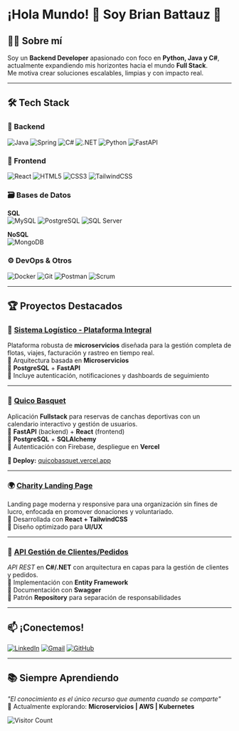 # ¡Hola Mundo! 👋 Soy Brian Battauz 🚀

## 👨‍💻 Sobre mí  
Soy un **Backend Developer** apasionado con foco en **Python, Java y C#**, actualmente expandiendo mis horizontes hacia el mundo **Full Stack**.  
Me motiva crear soluciones escalables, limpias y con impacto real.  

---

## 🛠️ Tech Stack  

### 🔧 Backend  
![Java](https://img.shields.io/badge/Java-ED8B00?style=for-the-badge&logo=openjdk&logoColor=white)
![Spring](https://img.shields.io/badge/Spring-6DB33F?style=for-the-badge&logo=spring&logoColor=white)
![C#](https://img.shields.io/badge/C%23-239120?style=for-the-badge&logo=c-sharp&logoColor=white)
![.NET](https://img.shields.io/badge/.NET-512BD4?style=for-the-badge&logo=dotnet&logoColor=white)
![Python](https://img.shields.io/badge/Python-3776AB?style=for-the-badge&logo=python&logoColor=white)
![FastAPI](https://img.shields.io/badge/FastAPI-009688?style=for-the-badge&logo=fastapi&logoColor=white)

### 🎨 Frontend  
![React](https://img.shields.io/badge/React-61DAFB?style=for-the-badge&logo=react&logoColor=black)
![HTML5](https://img.shields.io/badge/HTML5-E34F26?style=for-the-badge&logo=html5&logoColor=white)
![CSS3](https://img.shields.io/badge/CSS3-1572B6?style=for-the-badge&logo=css3&logoColor=white)
![TailwindCSS](https://img.shields.io/badge/Tailwind_CSS-38B2AC?style=for-the-badge&logo=tailwind-css&logoColor=white)

### 🗃️ Bases de Datos  
**SQL**  
![MySQL](https://img.shields.io/badge/MySQL-4479A1?style=for-the-badge&logo=mysql&logoColor=white)
![PostgreSQL](https://img.shields.io/badge/PostgreSQL-316192?style=for-the-badge&logo=postgresql&logoColor=white)
![SQL Server](https://img.shields.io/badge/SQL_Server-CC2927?style=for-the-badge&logo=microsoft-sql-server&logoColor=white)  

**NoSQL**  
![MongoDB](https://img.shields.io/badge/-MongoDB-13aa52?style=for-the-badge&logo=mongodb&logoColor=white)

### ⚙️ DevOps & Otros  
![Docker](https://img.shields.io/badge/Docker-2496ED?style=for-the-badge&logo=docker&logoColor=white)
![Git](https://img.shields.io/badge/Git-F05032?style=for-the-badge&logo=git&logoColor=white)
![Postman](https://img.shields.io/badge/Postman-FF6C37?style=for-the-badge&logo=postman&logoColor=white)
![Scrum](https://img.shields.io/badge/Scrum-6DB33F?style=for-the-badge&logo=scrumalliance&logoColor=white)

---

## 🏆 Proyectos Destacados  

### 🚛 [Sistema Logístico - Plataforma Integral](https://github.com/Brian13b/SistemaLogistico)  
Plataforma robusta de **microservicios** diseñada para la gestión completa de flotas, viajes, facturación y rastreo en tiempo real.  
🔹 Arquitectura basada en **Microservicios**  
🔹 **PostgreSQL** + **FastAPI**  
🔹 Incluye autenticación, notificaciones y dashboards de seguimiento  

---

### 🏀 [Quico Basquet](https://github.com/Brian13b/QuicoBasquetProject)  
Aplicación **Fullstack** para reservas de canchas deportivas con un calendario interactivo y gestión de usuarios.  
🔹 **FastAPI** (backend) + **React** (frontend)  
🔹 **PostgreSQL** + **SQLAlchemy**  
🔹 Autenticación con Firebase, despliegue en **Vercel**  

**🔗 Deploy:** [quicobasquet.vercel.app](https://quicobasquet.vercel.app/)  

---

### 🌍 [Charity Landing Page](https://github.com/Brian13b/charity-landing-page)  
Landing page moderna y responsive para una organización sin fines de lucro, enfocada en promover donaciones y voluntariado.  
🔹 Desarrollada con **React + TailwindCSS**  
🔹 Diseño optimizado para **UI/UX**

---

### 🛒 [API Gestión de Clientes/Pedidos](https://github.com/Brian13b/SistemaGestionClientesPedidosAPI)  
_API REST_ en **C#/.NET** con arquitectura en capas para la gestión de clientes y pedidos.  
🔹 Implementación con **Entity Framework**  
🔹 Documentación con **Swagger**  
🔹 Patrón **Repository** para separación de responsabilidades  

---

## 📫 ¡Conectemos!  

[![LinkedIn](https://img.shields.io/badge/LinkedIn-0077B5?style=for-the-badge&logo=linkedin&logoColor=white)](https://www.linkedin.com/in/brian-battauz-75691a217/)
[![Gmail](https://img.shields.io/badge/Gmail-D14836?style=for-the-badge&logo=gmail&logoColor=white)](mailto:brian.nbattauz@gmail.com)
[![GitHub](https://img.shields.io/badge/GitHub-100000?style=for-the-badge&logo=github&logoColor=white)](https://github.com/Brian13b)

---

## 📚 Siempre Aprendiendo  
_"El conocimiento es el único recurso que aumenta cuando se comparte"_  
🔭 Actualmente explorando: **Microservicios | AWS | Kubernetes** 

![Visitor Count](https://komarev.com/ghpvc/?username=Brian13b&color=blueviolet&style=flat-square)
